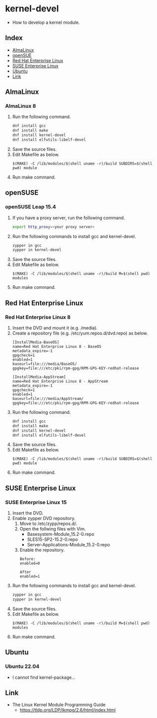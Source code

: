 # kernel-devel
- How to develop a kernel module.

## Index
- [AlmaLinux](#almalinux)
- [openSUE](#opensuse)
- [Red Hat Enterprise Linux](#red-hat-enterprise-linux)
- [SUSE Enterprise Linux](#suse-enterprise-linux)
- [Ubuntu](#ubuntu)
- [Link](#link)

## AlmaLinux
### AlmaLinux 8
1. Run the following command.
   ```sh
   dnf install gcc
   dnf install make
   dnf install kernel-devel
   dnf install elfutils-libelf-devel
   ```
1. Save the source files.
1. Edit Makefile as below.
   ```
   $(MAKE) -C /lib/modules/$(shell uname -r)/build SUBDIRS=$(shell pwd) module
   ```
1. Run make command.

## openSUSE
### openSUSE Leap 15.4
1. If you have a proxy server, run the following command.
   ```sh
   export http_proxy=<your proxy server>
   ```
1. Run the following commands to install gcc and kernel-devel.
   ```sh
   zypper in gcc
   zypper in kernel-devel
   ```
1. Save the source files.
1. Edit Makefile as below.
   ```
   $(MAKE) -C /lib/modules/$(shell uname -r)/build M=$(shell pwd) modules
   ```
1. Run make command.

## Red Hat Enterprise Linux
### Red Hat Enterprise Linux 8
1. Insert the DVD and mount it (e.g. /media).
1. Create a repository file (e.g. /etc/yum.repos.d/dvd.repo) as below.
   ```
   [InstallMedia-BaseOS]
   name=Red Hat Enterprise Linux 8 - BaseOS
   metadata_expire=-1
   gpgcheck=1
   enabled=1
   baseurl=file:///media/BaseOS/
   gpgkey=file:///etc/pki/rpm-gpg/RPM-GPG-KEY-redhat-release
   
   [InstallMedia-AppStream]
   name=Red Hat Enterprise Linux 8 - AppStream
   metadata_expire=-1
   gpgcheck=1
   enabled=1
   baseurl=file:///media/AppStream/
   gpgkey=file:///etc/pki/rpm-gpg/RPM-GPG-KEY-redhat-release
   ```
1. Run the following command.
   ```sh
   dnf install gcc
   dnf install make
   dnf install kernel-devel
   dnf install elfutils-libelf-devel
   ```
1. Save the source files.
1. Edit Makefile as below.
   ```
   $(MAKE) -C /lib/modules/$(shell uname -r)/build SUBDIRS=$(shell pwd) module
   ```
1. Run make command.

## SUSE Enterprise Linux
### SUSE Enterprise Linux 15
1. Insert the DVD.
1. Enable zypper DVD repository.
   1. Move to /etc/zypp/repos.d/.
   1. Open the follwing files with Vim.
      - Basesystem-Module_15.2-0.repo
      - SLES15-SP2-15.2-0.repo
      - Server-Applications-Module_15.2-0.repo
   1. Enable the repository.
      ```
      Before:
      enabled=0

      After
      enabled=1
      ```
1. Run the following commands to install gcc and kernel-devel.
   ```sh
   zypper in gcc
   zypper in kernel-devel
   ```
1. Save the source files.
1. Edit Makefile as below.
   ```
   $(MAKE) -C /lib/modules/$(shell uname -r)/build M=$(shell pwd) modules
   ```
1. Run make command.

## Ubuntu
### Ubuntu 22.04
- I cannot find kernel-package...
<!--
1. Install
   ```
   sudo apt install gcc
   sudo apt install make
   ```
-->
## Link
- The Linux Kernel Module Programming Guide
  - https://tldp.org/LDP/lkmpg/2.6/html/index.html